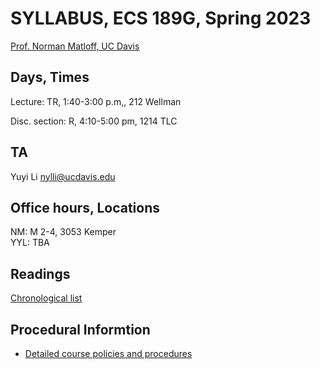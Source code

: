 
# SYLLABUS, ECS 189G, Spring 2023

[Prof. Norman Matloff, UC Davis](http://heather.cs.ucdavis.edu/matloff.html )

## Days, Times

Lecture:  TR, 1:40-3:00 p.m,, 212 Wellman

Disc. section:  R, 4:10-5:00 pm, 1214 TLC 

## TA

Yuyi Li <nylli@ucdavis.edu>

## Office hours, Locations

NM: M 2-4, 3053 Kemper <br>
YYL: TBA

## Readings 

[Chronological list](https://github.com/ucdavis/FairMLCourse/blob/main/ReadingList.md)

## Procedural Informtion

* [Detailed course policies and procedures](https://github.com/matloff/nmGeneralCourseInfo/blob/master/RulesAndProcedures.md) 

